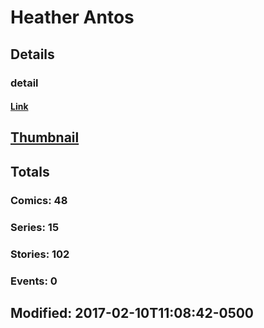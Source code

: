 # Heather  Antos 
## Details
### detail
#### [Link](http://marvel.com/comics/creators/12975/heather_antos?utm_campaign=apiRef&utm_source=225578a89fc76f3d20fbffda5d17a88d)
## [Thumbnail](http://i.annihil.us/u/prod/marvel/i/mg/b/40/image_not_available.jpg)
## Totals
### Comics: 48
### Series: 15
### Stories: 102
### Events: 0
## Modified: 2017-02-10T11:08:42-0500